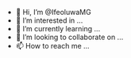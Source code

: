 - 👋 Hi, I’m @IfeoluwaMG
- 👀 I’m interested in ...
- 🌱 I’m currently learning ...
- 💞️ I’m looking to collaborate on ...
- 📫 How to reach me ...

<!---
IfeoluwaMG/IfeoluwaMG is a ✨ special ✨ repository because its `README.md` (this file) appears on your GitHub profile.
You can click the Preview link to take a look at your changes.
--->
